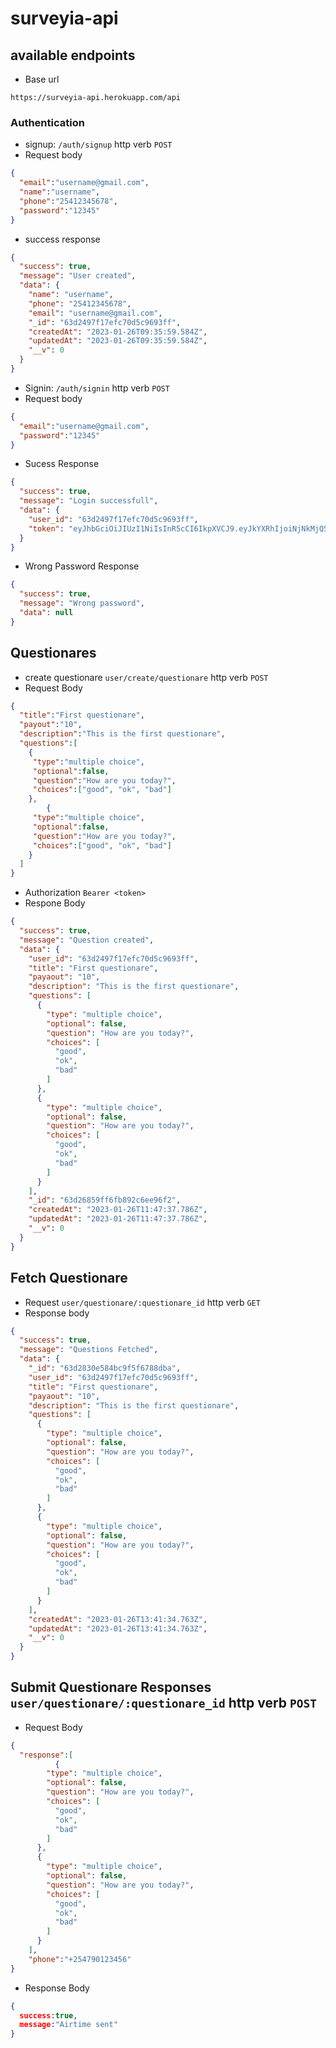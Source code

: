 # surveyia-api

## available endpoints
- Base url 
```
https://surveyia-api.herokuapp.com/api
```
### Authentication
- signup: `/auth/signup` http verb `POST`
- Request body
```json
{
  "email":"username@gmail.com",
  "name":"username",
  "phone":"25412345678",
  "password":"12345"
}
```
- success response 
```json
{
  "success": true,
  "message": "User created",
  "data": {
    "name": "username",
    "phone": "25412345678",
    "email": "username@gmail.com",
    "_id": "63d2497f17efc70d5c9693ff",
    "createdAt": "2023-01-26T09:35:59.584Z",
    "updatedAt": "2023-01-26T09:35:59.584Z",
    "__v": 0
  }
}
```
- Signin: `/auth/signin` http verb `POST`
- Request body 
```json
{
  "email":"username@gmail.com",
  "password":"12345"
}
```
- Sucess Response 
```json
{
  "success": true,
  "message": "Login successfull",
  "data": {
    "user_id": "63d2497f17efc70d5c9693ff",
    "token": "eyJhbGciOiJIUzI1NiIsInR5cCI6IkpXVCJ9.eyJkYXRhIjoiNjNkMjQ5N2YxN2VmYzcwZDVjOTY5M2ZmIiwiaWF0IjoxNjc0NzI2MDc4LCJleHAiOjE2NzQ3Mjk2Nzh9.8RR8A7CZ_OFi10PEakfXvw3fAcMideKQ-pNIIKTq2Bo"
  }
}
```
- Wrong Password Response
```json
{
  "success": true,
  "message": "Wrong password",
  "data": null
}
```
## Questionares
- create questionare `user/create/questionare` http verb `POST`
- Request Body
```json
{
  "title":"First questionare",
  "payout":"10",
  "description":"This is the first questionare",
  "questions":[
    {
     "type":"multiple choice",
     "optional":false,
     "question":"How are you today?",
     "choices":["good", "ok", "bad"]
    },
        {
     "type":"multiple choice",
     "optional":false,
     "question":"How are you today?",
     "choices":["good", "ok", "bad"]
    }
  ]
}
```
- Authorization `Bearer <token>`
- Respone Body
```json
{
  "success": true,
  "message": "Question created",
  "data": {
    "user_id": "63d2497f17efc70d5c9693ff",
    "title": "First questionare",
    "payaout": "10",
    "description": "This is the first questionare",
    "questions": [
      {
        "type": "multiple choice",
        "optional": false,
        "question": "How are you today?",
        "choices": [
          "good",
          "ok",
          "bad"
        ]
      },
      {
        "type": "multiple choice",
        "optional": false,
        "question": "How are you today?",
        "choices": [
          "good",
          "ok",
          "bad"
        ]
      }
    ],
    "_id": "63d26859ff6fb892c6ee96f2",
    "createdAt": "2023-01-26T11:47:37.786Z",
    "updatedAt": "2023-01-26T11:47:37.786Z",
    "__v": 0
  }
}
```
## Fetch Questionare
- Request `user/questionare/:questionare_id` http verb `GET`
- Response body
```json
{
  "success": true,
  "message": "Questions Fetched",
  "data": {
    "_id": "63d2830e584bc9f5f6788dba",
    "user_id": "63d2497f17efc70d5c9693ff",
    "title": "First questionare",
    "payaout": "10",
    "description": "This is the first questionare",
    "questions": [
      {
        "type": "multiple choice",
        "optional": false,
        "question": "How are you today?",
        "choices": [
          "good",
          "ok",
          "bad"
        ]
      },
      {
        "type": "multiple choice",
        "optional": false,
        "question": "How are you today?",
        "choices": [
          "good",
          "ok",
          "bad"
        ]
      }
    ],
    "createdAt": "2023-01-26T13:41:34.763Z",
    "updatedAt": "2023-01-26T13:41:34.763Z",
    "__v": 0
  }
}
```
## Submit Questionare Responses `user/questionare/:questionare_id` http verb `POST`
- Request Body
```json
{
  "response":[
          {
        "type": "multiple choice",
        "optional": false,
        "question": "How are you today?",
        "choices": [
          "good",
          "ok",
          "bad"
        ]
      },
      {
        "type": "multiple choice",
        "optional": false,
        "question": "How are you today?",
        "choices": [
          "good",
          "ok",
          "bad"
        ]
      }
    ],
    "phone":"+254790123456"
}
```
- Response Body
```json
{
  success:true,
  message:"Airtime sent"
}
```
  


